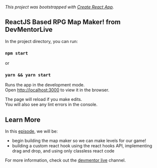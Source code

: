 *This project was bootstrapped with [Create React App](https://github.com/facebook/create-react-app).*

## ReactJS Based RPG Map Maker! from DevMentorLive

In the project directory, you can run:

### `npm start`

or

### `yarn && yarn start`

Runs the app in the development mode.<br>
Open [http://localhost:3000](http://localhost:3000) to view it in the browser.

The page will reload if you make edits.<br>
You will also see any lint errors in the console.

## Learn More

In this [episode](https://www.youtube.com/watch?v=0IOXlXE07jE), we will be:
* begin building the map maker so we can make levels for our game!
* building a custom react hook using the react hooks API, implementing drag and drop, and using only classless react code

For more information, check out the [devmentor live](https://www.youtube.com/channel/UCx4a8EMmXx-6RuJlyAKASoQ) channel.